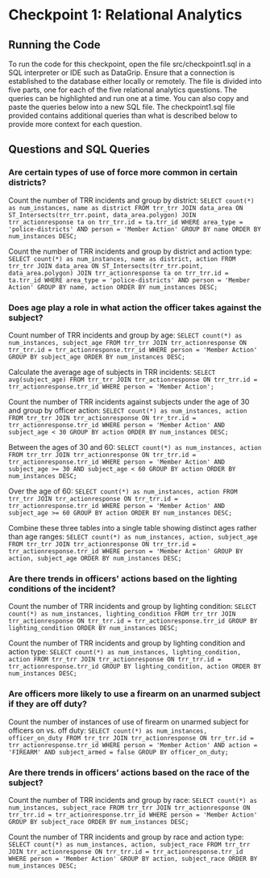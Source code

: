 # Checkpoint 1: Relational Analytics

## Running the Code
To run the code for this checkpoint, open the file src/checkpoint1.sql in a SQL interpreter or IDE such as DataGrip. Ensure that a connection is established to the database either locally or remotely. The file is divided into five parts, one for each of the five relational analytics questions. The queries can be highlighted and run one at a time. You can also copy and paste the queries below into a new SQL file. The checkpoint1.sql file provided contains additional queries than what is described below to provide more context for each question. 

## Questions and SQL Queries

### Are certain types of use of force more common in certain districts?
Count the number of TRR incidents and group by district:
`SELECT count(*) as num_instances, name as district
FROM trr_trr JOIN data_area ON ST_Intersects(trr_trr.point, data_area.polygon) JOIN trr_actionresponse ta on trr_trr.id = ta.trr_id
WHERE area_type = 'police-districts' AND person = 'Member Action'
GROUP BY name
ORDER BY num_instances DESC;`

Count the number of TRR incidents and group by district and action type:
`SELECT count(*) as num_instances, name as district, action
FROM trr_trr JOIN data_area ON ST_Intersects(trr_trr.point, data_area.polygon) JOIN trr_actionresponse ta on trr_trr.id = ta.trr_id
WHERE area_type = 'police-districts' AND person = 'Member Action'
GROUP BY name, action
ORDER BY num_instances DESC;`

### Does age play a role in what action the officer takes against the subject?
Count number of TRR incidents and group by age:
`SELECT count(*) as num_instances, subject_age
FROM trr_trr JOIN trr_actionresponse ON trr_trr.id = trr_actionresponse.trr_id
WHERE person = 'Member Action'
GROUP BY subject_age
ORDER BY num_instances DESC;`

Calculate the average age of subjects in TRR incidents:
`SELECT avg(subject_age)
FROM trr_trr JOIN trr_actionresponse ON trr_trr.id = trr_actionresponse.trr_id
WHERE person = 'Member Action';`

Count the number of TRR incidents against subjects under the age of 30 and group by officer action:
`SELECT count(*) as num_instances, action
FROM trr_trr JOIN trr_actionresponse ON trr_trr.id = trr_actionresponse.trr_id
WHERE person = 'Member Action' AND subject_age < 30
GROUP BY action
ORDER BY num_instances DESC;`

Between the ages of 30 and 60:
`SELECT count(*) as num_instances, action
FROM trr_trr JOIN trr_actionresponse ON trr_trr.id = trr_actionresponse.trr_id
WHERE person = 'Member Action' AND subject_age >= 30 AND subject_age < 60
GROUP BY action
ORDER BY num_instances DESC;`

Over the age of 60:
`SELECT count(*) as num_instances, action
FROM trr_trr JOIN trr_actionresponse ON trr_trr.id = trr_actionresponse.trr_id
WHERE person = 'Member Action' AND subject_age >= 60
GROUP BY action
ORDER BY num_instances DESC;`

Combine these three tables into a single table showing distinct ages rather than age ranges:
`SELECT count(*) as num_instances, action, subject_age
FROM trr_trr JOIN trr_actionresponse ON trr_trr.id = trr_actionresponse.trr_id
WHERE person = 'Member Action'
GROUP BY action, subject_age
ORDER BY num_instances DESC;`

### Are there trends in officers' actions based on the lighting conditions of the incident?
Count the number of TRR incidents and group by lighting condition:
`SELECT count(*) as num_instances, lighting_condition
FROM trr_trr JOIN trr_actionresponse ON trr_trr.id = trr_actionresponse.trr_id
GROUP BY lighting_condition
ORDER BY num_instances DESC;`

Count the number of TRR incidents and group by lighting condition and action type:
`SELECT count(*) as num_instances, lighting_condition, action
FROM trr_trr JOIN trr_actionresponse ON trr_trr.id = trr_actionresponse.trr_id
GROUP BY lighting_condition, action
ORDER BY num_instances DESC;`

### Are officers more likely to use a firearm on an unarmed subject if they are off duty?
Count the number of instances of use of firearm on unarmed subject for officers on vs. off duty:
`SELECT count(*) as num_instances, officer_on_duty
FROM trr_trr JOIN trr_actionresponse ON trr_trr.id = trr_actionresponse.trr_id
WHERE person = 'Member Action' AND action = 'FIREARM' AND subject_armed = false
GROUP BY officer_on_duty;`

### Are there trends in officers’ actions based on the race of the subject?
Count the number of TRR incidents and group by race:
`SELECT count(*) as num_instances, subject_race
FROM trr_trr JOIN trr_actionresponse ON trr_trr.id = trr_actionresponse.trr_id
WHERE person = 'Member Action'
GROUP BY subject_race
ORDER BY num_instances DESC;`

Count the number of TRR incidents and group by race and action type:
`SELECT count(*) as num_instances, action, subject_race
FROM trr_trr JOIN trr_actionresponse ON trr_trr.id = trr_actionresponse.trr_id
WHERE person = 'Member Action'
GROUP BY action, subject_race
ORDER BY num_instances DESC;`